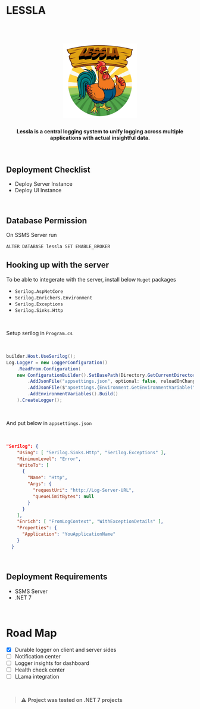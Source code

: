# LESSLA

<h1 align="center">
  <br>
  <img src="banner.png" width="200">
  <br>
</h1>

<h4 align="center">Lessla is a central logging system to unify logging across multiple applications with actual insightful data.</h4>

<br/>

## Deployment Checklist

- Deploy Server Instance
- Deploy UI Instance

<br/>

## Database Permission

On SSMS Server run

```bash
ALTER DATABASE lessla SET ENABLE_BROKER
```

## Hooking up with the server

To be able to integerate with the server, install below `Nuget` packages

- `Serilog.AspNetCore`
- `Serilog.Enrichers.Environment`
- `Serilog.Exceptions`
- `Serilog.Sinks.Http`

<br/>

Setup serilog in `Program.cs`

<br/>

```csharp
builder.Host.UseSerilog();
Log.Logger = new LoggerConfiguration()
    .ReadFrom.Configuration(
    new ConfigurationBuilder().SetBasePath(Directory.GetCurrentDirectory())
        .AddJsonFile("appsettings.json", optional: false, reloadOnChange: true)
        .AddJsonFile($"apsettings.{Environment.GetEnvironmentVariable("DOTNET_ENVIRONMENT") ?? "Production"}.json", optional: true, reloadOnChange: true)
        .AddEnvironmentVariables().Build()
    ).CreateLogger();
```

<br/>

And put below in `appsettings.json`

<br/>

```json
"Serilog": {
    "Using": [ "Serilog.Sinks.Http", "Serilog.Exceptions" ],
    "MinimumLevel": "Error",
    "WriteTo": [
      {
        "Name": "Http",
        "Args": {
          "requestUri": "http://Log-Server-URL",
          "queueLimitBytes": null
        }
      }
    ],
    "Enrich": [ "FromLogContext", "WithExceptionDetails" ],
    "Properties": {
      "Application": "YouApplicationName"
    }
  }
```

<br/>

## Deployment Requirements

- SSMS Server
- .NET 7

<br/>

# Road Map

- [x] Durable logger on client and server sides
- [ ] Notification center
- [ ] Logger insights for dashboard
- [ ] Health check center
- [ ] LLama integration

<br/>

> :warning: **Project was tested on .NET 7 projects**
